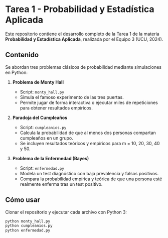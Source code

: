 # Tarea 1 - Probabilidad y Estadística Aplicada

Este repositorio contiene el desarrollo completo de la Tarea 1 de la materia **Probabilidad y Estadística Aplicada**, realizada por el Equipo 3 (UCU, 2024).

## Contenido

Se abordan tres problemas clásicos de probabilidad mediante simulaciones en Python:

1. **Problema de Monty Hall**
   - Script: `monty_hall.py`
   - Simula el famoso experimento de las tres puertas.
   - Permite jugar de forma interactiva o ejecutar miles de repeticiones para obtener resultados empíricos.

2. **Paradoja del Cumpleaños**
   - Script: `cumpleanios.py`
   - Calcula la probabilidad de que al menos dos personas compartan cumpleaños en un grupo.
   - Se incluyen resultados teóricos y empíricos para m = 10, 20, 30, 40 y 50.

3. **Problema de la Enfermedad (Bayes)**
   - Script: `enfermedad.py`
   - Modela un test diagnóstico con baja prevalencia y falsos positivos.
   - Compara la probabilidad empírica y teórica de que una persona esté realmente enferma tras un test positivo.

## Cómo usar

Clonar el repositorio y ejecutar cada archivo con Python 3:

```bash
python monty_hall.py
python cumpleanios.py
python enfermedad.py
